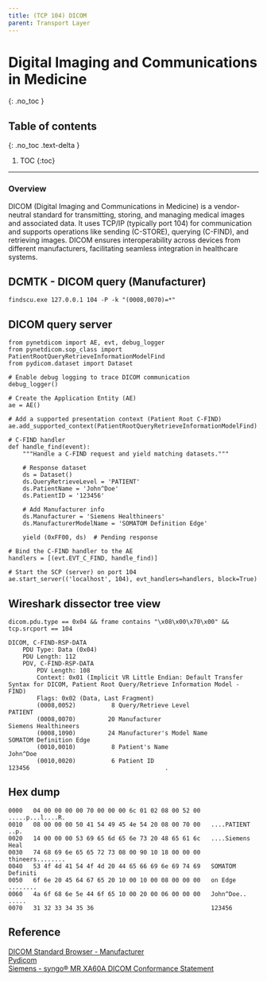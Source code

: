 ```yaml
---
title: (TCP 104) DICOM
parent: Transport Layer
---
```


# Digital Imaging and Communications in Medicine
{: .no_toc }

## Table of contents
{: .no_toc .text-delta }

1. TOC
{:toc}

---

### Overview
DICOM (Digital Imaging and Communications in Medicine) is a vendor-neutral standard for transmitting, storing, and managing medical images and associated data. It uses TCP/IP (typically port 104) for communication and supports operations like sending (C-STORE), querying (C-FIND), and retrieving images. DICOM ensures interoperability across devices from different manufacturers, facilitating seamless integration in healthcare systems.

## DCMTK - DICOM query (Manufacturer)
```
findscu.exe 127.0.0.1 104 -P -k "(0008,0070)=*"
```

## DICOM query server 
```
from pynetdicom import AE, evt, debug_logger
from pynetdicom.sop_class import PatientRootQueryRetrieveInformationModelFind
from pydicom.dataset import Dataset

# Enable debug logging to trace DICOM communication
debug_logger()

# Create the Application Entity (AE)
ae = AE()

# Add a supported presentation context (Patient Root C-FIND)
ae.add_supported_context(PatientRootQueryRetrieveInformationModelFind)

# C-FIND handler
def handle_find(event):
    """Handle a C-FIND request and yield matching datasets."""

    # Response dataset
    ds = Dataset()
    ds.QueryRetrieveLevel = 'PATIENT'
    ds.PatientName = 'John^Doe'
    ds.PatientID = '123456'

    # Add Manufacturer info
    ds.Manufacturer = 'Siemens Healthineers'
    ds.ManufacturerModelName = 'SOMATOM Definition Edge'

    yield (0xFF00, ds)  # Pending response

# Bind the C-FIND handler to the AE
handlers = [(evt.EVT_C_FIND, handle_find)]

# Start the SCP (server) on port 104
ae.start_server(('localhost', 104), evt_handlers=handlers, block=True)
```

## Wireshark dissector tree view
```
dicom.pdu.type == 0x04 && frame contains "\x08\x00\x70\x00" && tcp.srcport == 104
```
```
DICOM, C-FIND-RSP-DATA
    PDU Type: Data (0x04)
    PDU Length: 112
    PDV, C-FIND-RSP-DATA
        PDV Length: 108
        Context: 0x01 (Implicit VR Little Endian: Default Transfer Syntax for DICOM, Patient Root Query/Retrieve Information Model - FIND)
        Flags: 0x02 (Data, Last Fragment)
        (0008,0052)          8 Query/Retrieve Level                          PATIENT 
        (0008,0070)         20 Manufacturer                                  Siemens Healthineers
        (0008,1090)         24 Manufacturer's Model Name                     SOMATOM Definition Edge 
        (0010,0010)          8 Patient's Name                                John^Doe
        (0010,0020)          6 Patient ID                                    123456                                      .
```

## Hex dump
```
0000   04 00 00 00 00 70 00 00 00 6c 01 02 08 00 52 00   .....p...l....R.
0010   08 00 00 00 50 41 54 49 45 4e 54 20 08 00 70 00   ....PATIENT ..p.
0020   14 00 00 00 53 69 65 6d 65 6e 73 20 48 65 61 6c   ....Siemens Heal
0030   74 68 69 6e 65 65 72 73 08 00 90 10 18 00 00 00   thineers........
0040   53 4f 4d 41 54 4f 4d 20 44 65 66 69 6e 69 74 69   SOMATOM Definiti
0050   6f 6e 20 45 64 67 65 20 10 00 10 00 08 00 00 00   on Edge ........
0060   4a 6f 68 6e 5e 44 6f 65 10 00 20 00 06 00 00 00   John^Doe.. .....
0070   31 32 33 34 35 36                                 123456
```

## Reference 
[DICOM Standard Browser - Manufacturer](https://dicom.innolitics.com/ciods/rt-plan/general-equipment/00080070)<br>
[Pydicom](https://github.com/pydicom/pynetdicom)<br>
[Siemens - syngo® MR XA60A DICOM Conformance Statement](https://marketing.webassets.siemens-healthineers.com/f7fd6c5ec1e23b92/2d39cd0d6d81/DCS_MR_XA60.pdf?ste_sid=e312323985e874287e1e563f48276433)<br>